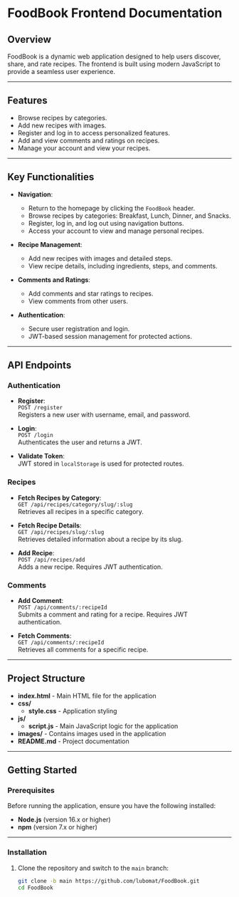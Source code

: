 # FoodBook Frontend Documentation

## Overview
FoodBook is a dynamic web application designed to help users discover, share, and rate recipes. The frontend is built using modern JavaScript to provide a seamless user experience.

---

## Features
- Browse recipes by categories.
- Add new recipes with images.
- Register and log in to access personalized features.
- Add and view comments and ratings on recipes.
- Manage your account and view your recipes.

---

## Key Functionalities
- **Navigation**:
  - Return to the homepage by clicking the `FoodBook` header.
  - Browse recipes by categories: Breakfast, Lunch, Dinner, and Snacks.
  - Register, log in, and log out using navigation buttons.
  - Access your account to view and manage personal recipes.

- **Recipe Management**:
  - Add new recipes with images and detailed steps.
  - View recipe details, including ingredients, steps, and comments.

- **Comments and Ratings**:
  - Add comments and star ratings to recipes.
  - View comments from other users.

- **Authentication**:
  - Secure user registration and login.
  - JWT-based session management for protected actions.

---

## API Endpoints

### Authentication
- **Register**:  
  `POST /register`  
  Registers a new user with username, email, and password.

- **Login**:  
  `POST /login`  
  Authenticates the user and returns a JWT.

- **Validate Token**:  
  JWT stored in `localStorage` is used for protected routes.

### Recipes
- **Fetch Recipes by Category**:  
  `GET /api/recipes/category/slug/:slug`  
  Retrieves all recipes in a specific category.

- **Fetch Recipe Details**:  
  `GET /api/recipes/slug/:slug`  
  Retrieves detailed information about a recipe by its slug.

- **Add Recipe**:  
  `POST /api/recipes/add`  
  Adds a new recipe. Requires JWT authentication.

### Comments
- **Add Comment**:  
  `POST /api/comments/:recipeId`  
  Submits a comment and rating for a recipe. Requires JWT authentication.

- **Fetch Comments**:  
  `GET /api/comments/:recipeId`  
  Retrieves all comments for a specific recipe.

---


## Project Structure

- **index.html** - Main HTML file for the application
- **css/**
  - **style.css** - Application styling
- **js/**
  - **script.js** - Main JavaScript logic for the application
- **images/** - Contains images used in the application 
- **README.md** - Project documentation
    
---

## Getting Started

### Prerequisites
Before running the application, ensure you have the following installed:
- **Node.js** (version 16.x or higher)
- **npm** (version 7.x or higher)

---

### Installation
1. Clone the repository and switch to the `main` branch:
   ```bash
   git clone -b main https://github.com/lubomat/FoodBook.git
   cd FoodBook
